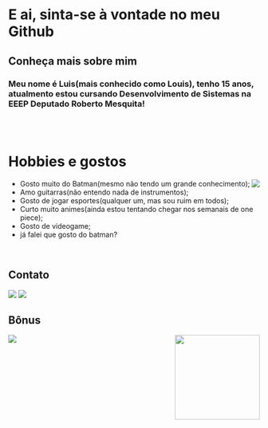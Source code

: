 #  E ai, sinta-se à vontade no meu Github
## Conheça mais sobre mim
### Meu nome é Luis(mais conhecido como Louis), tenho 15 anos, atualmento estou cursando Desenvolvimento de Sistemas na EEEP Deputado Roberto Mesquita!
<br>
<br>

#  Hobbies e gostos
 <img widght="290" eight="290" align="right" src="https://media.tenor.com/wjU738X-azsAAAAM/tounge-out-batman.gif" />
 
 - Gosto muito do Batman(mesmo não tendo um grande conhecimento);
 - Amo guitarras(não entendo nada de instrumentos);
 - Gosto de jogar esportes(qualquer um, mas sou ruim em todos);
 - Curto muito animes(ainda estou tentando chegar nos semanais de one piece);
 - Gosto de videogame;
 - já falei que gosto do batman?

<br>

 ## Contato
 <div>
  <a href="https://www.instagram.com/luiszx_scxr/" target="_blank"><img loading="lazy" src="https://img.shields.io/badge/Instagram-E4405F?style=for-the-badge&logo=instagram&logoColor=white"></a>
      <a href="https://wa.me/5585989921214?text=oi!%20vim%20do%20seu%20perfil%20do%20github%2C%20vamo%20conversar%3F" taget="_blank"><img loading="lazy" src="https://img.shields.io/badge/WhatsApp-25D366?style=for-the-badge&logo=whatsapp&logoColor=white"></a>
 </div>


 ## Bônus

 
 <div>
  <a href="https://www.Youtube.com/shorts/ZkN0LdB4iAQ/" target="_blank"><img loading="lazy" src="https://img.shields.io/badge/Youtube-E4405F?style=for-the-badge&logo=youtube&logoColor=white"></a>
 <img height="170"  align="right" src="https://i.imgur.com/d75PxVH.png"/>
 </div>
